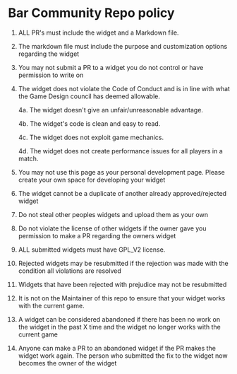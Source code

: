# Bar Community Repo policy



1. ALL PR's must include the widget and a Markdown file.

2. The markdown file must include the purpose and customization options regarding the widget

3. You may not submit a PR to a widget you do not control or have permission to write on

4. The widget does not violate the Code of Conduct and is in line with what the Game Design council has deemed allowable.

    4a. The widget doesn't give an unfair/unreasonable advantage.
 
    4b. The widget's code is clean and easy to read.
 
    4c. The widget does not exploit game mechanics.
 
    4d. The widget does not create performance issues for all players in a match.

5. You may not use this page as your personal development page. Please create your own space for developing your widget

6. The widget cannot be a duplicate of another already approved/rejected widget

7. Do not steal other peoples widgets and upload them as your own

8. Do not violate the license of other widgets if the owner gave you permission to make a PR regarding the owners widget

9. ALL submitted widgets must have GPL_V2 license.

10. Rejected widgets may be resubmitted if the rejection was made with the condition all violations are resolved

11. Widgets that have been rejected with prejudice may not be resubmitted 

12. It is not on the Maintainer of this repo to ensure that your widget works with the current game.

13. A widget can be considered abandoned if there has been no work on the widget in the past X time and the widget no longer works with the current game

14. Anyone can make a PR to an abandoned widget if the PR makes the widget work again. The person who submitted the fix to the widget now becomes the owner of the widget

